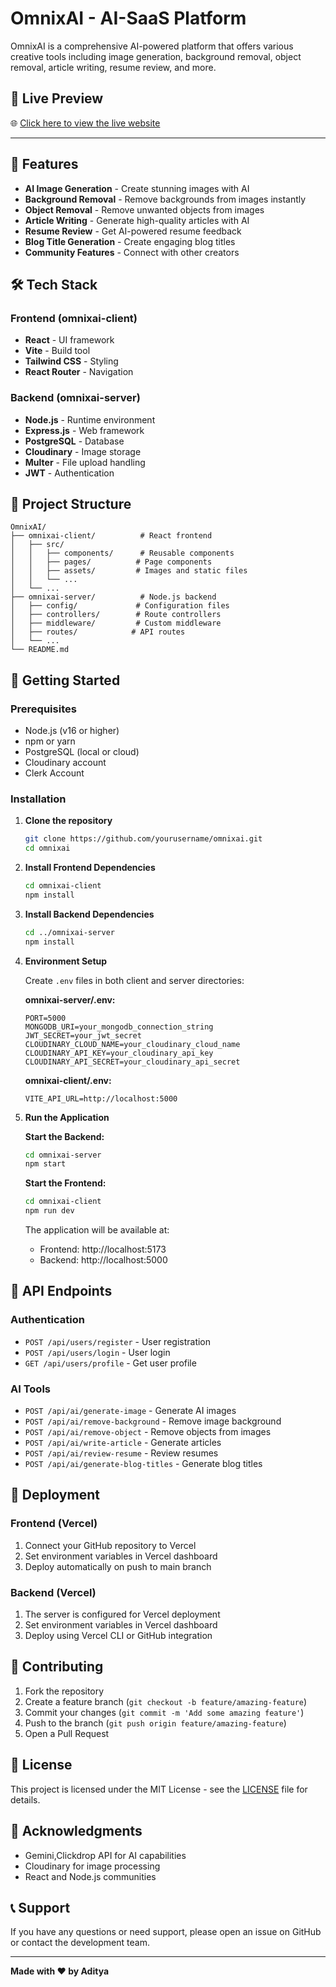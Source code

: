 ﻿# OmnixAI - AI-SaaS Platform

OmnixAI is a comprehensive AI-powered platform that offers various creative tools including image generation, background removal, object removal, article writing, resume review, and more.

## 🔗 Live Preview

🌐 [Click here to view the live website](https://omnix-ai-tau.vercel.app/)

---

## 🚀 Features

- **AI Image Generation** - Create stunning images with AI
- **Background Removal** - Remove backgrounds from images instantly
- **Object Removal** - Remove unwanted objects from images
- **Article Writing** - Generate high-quality articles with AI
- **Resume Review** - Get AI-powered resume feedback
- **Blog Title Generation** - Create engaging blog titles
- **Community Features** - Connect with other creators

## 🛠️ Tech Stack

### Frontend (omnixai-client)
- **React** - UI framework
- **Vite** - Build tool
- **Tailwind CSS** - Styling
- **React Router** - Navigation

### Backend (omnixai-server)
- **Node.js** - Runtime environment
- **Express.js** - Web framework
- **PostgreSQL** - Database
- **Cloudinary** - Image storage
- **Multer** - File upload handling
- **JWT** - Authentication

## 📁 Project Structure

```
OmnixAI/
├── omnixai-client/          # React frontend
│   ├── src/
│   │   ├── components/      # Reusable components
│   │   ├── pages/          # Page components
│   │   ├── assets/         # Images and static files
│   │   └── ...
│   └── ...
├── omnixai-server/          # Node.js backend
│   ├── config/             # Configuration files
│   ├── controllers/        # Route controllers
│   ├── middleware/         # Custom middleware
│   ├── routes/            # API routes
│   └── ...
└── README.md
```

## 🚀 Getting Started

### Prerequisites
- Node.js (v16 or higher)
- npm or yarn
- PostgreSQL (local or cloud)
- Cloudinary account
- Clerk Account

### Installation

1. **Clone the repository**
   ```bash
   git clone https://github.com/yourusername/omnixai.git
   cd omnixai
   ```

2. **Install Frontend Dependencies**
   ```bash
   cd omnixai-client
   npm install
   ```

3. **Install Backend Dependencies**
   ```bash
   cd ../omnixai-server
   npm install
   ```

4. **Environment Setup**

   Create `.env` files in both client and server directories:

   **omnixai-server/.env:**
   ```env
   PORT=5000
   MONGODB_URI=your_mongodb_connection_string
   JWT_SECRET=your_jwt_secret
   CLOUDINARY_CLOUD_NAME=your_cloudinary_cloud_name
   CLOUDINARY_API_KEY=your_cloudinary_api_key
   CLOUDINARY_API_SECRET=your_cloudinary_api_secret
   ```

   **omnixai-client/.env:**
   ```env
   VITE_API_URL=http://localhost:5000
   ```

5. **Run the Application**

   **Start the Backend:**
   ```bash
   cd omnixai-server
   npm start
   ```

   **Start the Frontend:**
   ```bash
   cd omnixai-client
   npm run dev
   ```

   The application will be available at:
   - Frontend: http://localhost:5173
   - Backend: http://localhost:5000

## 📝 API Endpoints

### Authentication
- `POST /api/users/register` - User registration
- `POST /api/users/login` - User login
- `GET /api/users/profile` - Get user profile

### AI Tools
- `POST /api/ai/generate-image` - Generate AI images
- `POST /api/ai/remove-background` - Remove image background
- `POST /api/ai/remove-object` - Remove objects from images
- `POST /api/ai/write-article` - Generate articles
- `POST /api/ai/review-resume` - Review resumes
- `POST /api/ai/generate-blog-titles` - Generate blog titles

## 🚀 Deployment

### Frontend (Vercel)
1. Connect your GitHub repository to Vercel
2. Set environment variables in Vercel dashboard
3. Deploy automatically on push to main branch

### Backend (Vercel)
1. The server is configured for Vercel deployment
2. Set environment variables in Vercel dashboard
3. Deploy using Vercel CLI or GitHub integration

## 🤝 Contributing

1. Fork the repository
2. Create a feature branch (`git checkout -b feature/amazing-feature`)
3. Commit your changes (`git commit -m 'Add some amazing feature'`)
4. Push to the branch (`git push origin feature/amazing-feature`)
5. Open a Pull Request

## 📄 License

This project is licensed under the MIT License - see the [LICENSE](LICENSE) file for details.

## 🙏 Acknowledgments

- Gemini,Clickdrop API for AI capabilities
- Cloudinary for image processing
- React and Node.js communities

## 📞 Support

If you have any questions or need support, please open an issue on GitHub or contact the development team.

---

**Made with ❤️ by Aditya**





